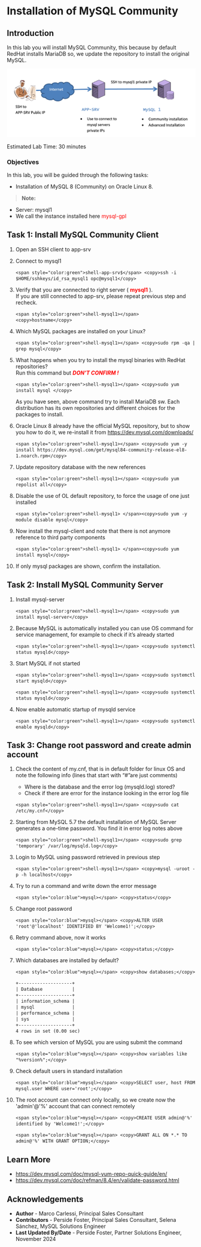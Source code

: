 # Installation of MySQL Community 

## Introduction
 In this lab you will install MySQL Community, this because by default RedHat installs MariaDB so, we update the repository to install the original MySQL.

![MYSQLEE](./images/set-up-mysql1.png "set up mysql1")

Estimated Lab Time: 30 minutes



### Objectives

In this lab, you will be guided through the following tasks: 
* Installation of MySQL 8 (Community) on Oracle Linux 8. 


> **Note:** 
  * Server: mysql1
  * We call the instance installed here <span style="color:red">mysql-gpl</span>

## Task 1: Install MySQL Community Client

1. Open an SSH client to app-srv

2. Connect to mysql1

    ```
    <span style="color:green">shell-app-srv$</span> <copy>ssh -i $HOME/sshkeys/id_rsa_mysql1 opc@mysql1</copy>
    ```

3. Verify that you are connected to right server (<span style="color:red"> **mysql1** </span>).  
    If you are still connected to app-srv, please repeat previous step and recheck.  
    ```
    <span style="color:green">shell-mysql1></span> <copy>hostname</copy>
    ```

4. Which MySQL packages are installed on your Linux?

    ```
    <span style="color:green">shell-mysql1></span> <copy>sudo rpm -qa | grep mysql</copy>
    ```

5. What happens when you try to install the mysql binaries with RedHat repositories?  
    Run this command but <span style="color:red"> ***DON’T CONFIRM !*** </span>

    ```
    <span style="color:green">shell-mysql1></span> <copy>sudo yum install mysql </copy>
    ```

    As you have seen, above command try to install MariaDB sw. Each distribution has its own repositories and different choices for the packages to install.

6. Oracle Linux 8 already have the official MySQL repository, but to show you how to do it, we re-install it from https://dev.mysql.com/downloads/
    ```
    <span style="color:green">shell-mysql1></span> <copy>sudo yum -y install https://dev.mysql.com/get/mysql84-community-release-el8-1.noarch.rpm</copy>
    ```

7. Update repository database with the new references
    ```
    <span style="color:green">shell-mysql1></span> <copy>sudo yum repolist all</copy>
    ```

8. Disable the use of OL default repository, to force the usage of one just installed   
    ```
    <span style="color:green">shell-mysql1> </span><copy>sudo yum -y module disable mysql</copy>
    ```

9. Now install the mysql-client and note that there is not anymore reference to third party components
    ```
    <span style="color:green">shell-mysql1> </span><copy>sudo yum install mysql</copy>
    ```

10. If only mysql packages are shown, confirm the installation.

## Task 2: Install MySQL Community Server

1. Install mysql-server
    ```
    <span style="color:green">shell-mysql1></span> <copy>sudo yum install mysql-server</copy>
    ```

2. Because MySQL is automatically installed you can use OS command for service management, for example to check if it’s already started
    ```
    <span style="color:green">shell-mysql1></span> <copy>sudo systemctl status mysqld</copy>
    ```

3. Start MySQL if not started
    ```
    <span style="color:green">shell-mysql1></span> <copy>sudo systemctl start mysqld</copy>
    ```

    ```
    <span style="color:green">shell-mysql1></span> <copy>sudo systemctl status mysqld</copy>
    ```
4. Now enable automatic startup of mysqld service
    ```
    <span style="color:green">shell-mysql1></span> <copy>sudo systemctl enable mysqld</copy>
    ```

## Task 3: Change root password and create admin account
1. Check the content of my.cnf, that is in default folder for linux OS and note the following info (lines that start with “#”are just comments)
    * Where is the database and the error log (mysqld.log) stored?
    * Check if there are error for the instance looking in the error log file

    ```
    <span style="color:green">shell-mysql1></span> <copy>sudo cat /etc/my.cnf</copy>
    ```

2. Starting from MySQL 5.7 the default installation of MySQL Server generates a one-time password. You find it in error log notes above 
    ```
    <span style="color:green">shell-mysql1></span> <copy>sudo grep 'temporary' /var/log/mysqld.log</copy>
    ```

3. Login to MySQL using password retrieved in previous step
    ```
    <span style="color:green">shell-mysql1></span> <copy>mysql -uroot -p -h localhost</copy>
    ```

4. Try to run a command and write down the error message
    ```
    <span style="color:blue">mysql></span> <copy>status</copy>
    ```

5. Change root password
    ```
    <span style="color:blue">mysql></span> <copy>ALTER USER 'root'@'localhost' IDENTIFIED BY 'Welcome1!';</copy>
    ```

6. Retry command above, now it works

    ```
    <span style="color:blue">mysql></span> <copy>status;</copy>
    ```

7. Which databases are installed by default?
    ```
    <span style="color:blue">mysql></span> <copy>show databases;</copy>
    ```
    ```
    +--------------------+
    | Database           |
    +--------------------+
    | information_schema |
    | mysql              |
    | performance_schema |
    | sys                |
    +--------------------+
    4 rows in set (0.00 sec)
    ```

8. To see which version of MySQL you are using submit the command

    ```
    <span style="color:blue">mysql></span> <copy>show variables like "%version%";</copy>
    ```

9. Check default users in standard installation

    ```
    <span style="color:blue">mysql></span> <copy>SELECT user, host FROM mysql.user WHERE user='root';</copy>
    ```

10. The root account can connect only locally, so we create now the 'admin'@'%' account that can connect remotely 
    ```
    <span style="color:blue">mysql></span> <copy>CREATE USER admin@'%' identified by 'Welcome1!';</copy>
    ```
    ```
    <span style="color:blue">mysql></span> <copy>GRANT ALL ON *.* TO admin@'%' WITH GRANT OPTION;</copy>
    ```


## Learn More
* https://dev.mysql.com/doc/mysql-yum-repo-quick-guide/en/
* https://dev.mysql.com/doc/refman/8.4/en/validate-password.html

## Acknowledgements

- **Author** - Marco Carlessi, Principal Sales Consultant
- **Contributors** -  Perside Foster, Principal Sales Consultant, Selena Sánchez, MySQL Solutions Engineer
- **Last Updated By/Date** - Perside Foster, Partner Solutions Engineer, November 2024
